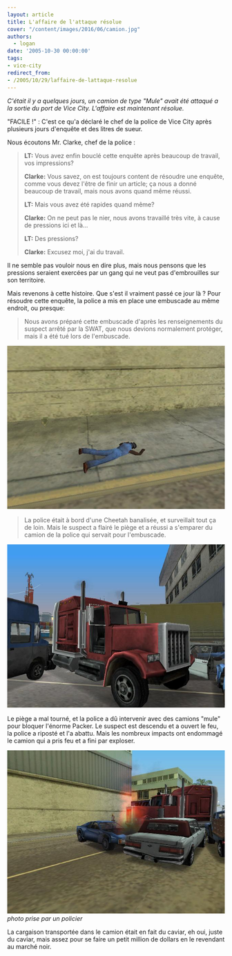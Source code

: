 ```yaml
---
layout: article
title: L'affaire de l'attaque résolue
cover: "/content/images/2016/06/camion.jpg"
authors:
  - logan
date: '2005-10-30 00:00:00'
tags:
- vice-city
redirect_from:
- /2005/10/29/laffaire-de-lattaque-resolue
---
```


_C'était il y a quelques jours, un camion de type "Mule" avait été attaqué a la sortie du port de Vice City. L'affaire est maintenant résolue._

"FACILE !" : C'est ce qu'a déclaré le chef de la police de Vice City après plusieurs jours d'enquête et des litres de sueur.

Nous écoutons Mr. Clarke, chef de la police :

> **LT:** Vous avez enfin bouclé cette enquête après beaucoup de travail, vos impressions?
> 
> **Clarke:** Vous savez, on est toujours content de résoudre une enquête, comme vous devez l'être de finir un article; ça nous a donné beaucoup de travail, mais nous avons quand même réussi.
> 
> **LT:** Mais vous avez été rapides quand même?
> 
> **Clarke:** On ne peut pas le nier, nous avons travaillé très vite, à cause de pressions ici et là...
> 
> **LT:** Des pressions?
> 
> **Clarke:** Excusez moi, j'ai du travail.

Il ne semble pas vouloir nous en dire plus, mais nous pensons que les pressions seraient exercées par un gang qui ne veut pas d'embrouilles sur son territoire.

Mais revenons à cette histoire. Que s'est il vraiment passé ce jour là ? Pour résoudre cette enquête, la police a mis en place une embuscade au même endroit, ou presque:

> Nous avons préparé cette embuscade d'après les renseignements du suspect arrêté par la SWAT, que nous devions normalement protéger, mais il a été tué lors de l'embuscade.

![](/content/images/2005/01/mort.jpg)

> La police était à bord d'une Cheetah banalisée, et surveillait tout ça de loin. Mais le suspect a flairé le piège et a réussi a s'emparer du camion de la police qui servait pour l'embuscade.

![](/content/images/2005/01/camion2.jpg)

Le piège a mal tourné, et la police a dû intervenir avec des camions "mule" pour bloquer l'énorme Packer. Le suspect est descendu et a ouvert le feu, la police a riposté et l'a abattu. Mais les nombreux impacts ont endommagé le camion qui a pris feu et a fini par exploser.

![photo prise par un policier](/content/images/2005/01/cavapeter.jpg)
_photo prise par un policier_

La cargaison transportée dans le camion était en fait du caviar, eh oui, juste du caviar, mais assez pour se faire un petit million de dollars en le revendant au marché noir.